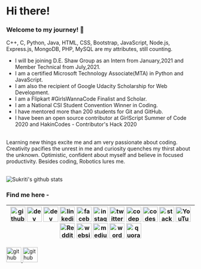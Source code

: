 # Hi there!

### Welcome to my journey! 🤩

C++, C, Python, Java, HTML, CSS, Bootstrap, JavaScript, Node.js, Express.js, MongoDB, PHP, MySQL are my attributes, still counting.
<br/>
- I will be joining D.E. Shaw Group as an Intern from January,2021 and Member Technical from July,2021.
- I am a certified Microsoft Technology Associate(MTA) in Python and JavaScript.
- I am also the recipient of Google Udacity Scholarship for Web Development.
- I am a Flipkart #GirlsWannaCode Finalist and Scholar.
- I am a National CSI Student Convention Winner in Coding.
- I have mentored more than 200 students for Git and GitHub.
- I have been an open source contributor at GirlScript Summer of Code 2020 and HakinCodes - Contributor's Hack 2020
<br/>
Learning new things excite me and am very passionate about coding. Creativity pacifies the unrest in me and curiosity quenches my thirst about the unknown. Optimistic, confident about myself and believe in focused productivity.
Besides coding, Robotics lures me.
<br/><br/>


![Sukriti's github stats](https://github-readme-stats.vercel.app/api?username=sukritishah15&count_private=true)


### Find me here - 

<!--
<a href="https://www.linkedin.com/in/sukriti-shah/">
  <img align="left" width="30px" src="https://cdn.jsdelivr.net/npm/simple-icons@v3/icons/linkedin.svg" />
</a>
<a href="mailto:sukritishah15@gmail.com">
  <img align="left" width="30px" src="https://cdn.jsdelivr.net/npm/simple-icons@v3/icons/gmail.svg" />
</a>
<a href="https://medium.com/@sukritishah15">
  <img align="left" width="30px" src="https://cdn.jsdelivr.net/npm/simple-icons@v3/icons/medium.svg" />
</a>
<a href="https://twitter.com/SukritiShah15">
  <img align="left" width="30px" src="https://cdn.jsdelivr.net/npm/simple-icons@v3/icons/twitter.svg" />
</a>
-->

<!--
https://github.com/arturssmirnovs/github-profile-readme-generator
-->

|[<img src='https://cdn.jsdelivr.net/npm/simple-icons@3.0.1/icons/github.svg' alt='github' height='40'>](https://github.com/sukritishah15)   [<img src='https://cdn.jsdelivr.net/npm/simple-icons@3.0.1/icons/dev-dot-to.svg' alt='dev' height='40'>](https://dev.to/sukritishah15)   [<img src='https://cdn.jsdelivr.net/npm/simple-icons@3.0.1/icons/hashnode.svg' alt='dev' height='40'>](https://sukriti-shah.hashnode.dev/)   [<img src='https://cdn.jsdelivr.net/npm/simple-icons@3.0.1/icons/linkedin.svg' alt='linkedin' height='40'>](https://www.linkedin.com/in/sukriti-shah/)   [<img src='https://cdn.jsdelivr.net/npm/simple-icons@3.0.1/icons/facebook.svg' alt='facebook' height='40'>](https://www.facebook.com/100008640494246)   [<img src='https://cdn.jsdelivr.net/npm/simple-icons@3.0.1/icons/instagram.svg' alt='instagram' height='40'>](https://www.instagram.com/sukriti_shah.ss/)   [<img src='https://cdn.jsdelivr.net/npm/simple-icons@3.0.1/icons/twitter.svg' alt='twitter' height='40'>](https://twitter.com/SukritiShah_SS)  [<img src='https://cdn.jsdelivr.net/npm/simple-icons@3.0.1/icons/codepen.svg' alt='codepen' height='40'>](https://codepen.io/sukriti15)   [<img src='https://cdn.jsdelivr.net/npm/simple-icons@3.0.1/icons/codesandbox.svg' alt='codesandbox' height='40'>](https://codesandbox.io/u/sukritishah15)   [<img src='https://cdn.jsdelivr.net/npm/simple-icons@3.0.1/icons/stackoverflow.svg' alt='stackoverflow' height='40'>](https://stackoverflow.com/users/12825171)   [<img src='https://cdn.jsdelivr.net/npm/simple-icons@3.0.1/icons/youtube.svg' alt='YouTube' height='40'>](https://www.youtube.com/channel/UCOFbpEfqkzG-5hhMEaopnww)   [<img src='https://cdn.jsdelivr.net/npm/simple-icons@3.0.1/icons/reddit.svg' alt='Reddit' height='40'>](https://www.reddit.com/user/sukriti15)   [<img src='https://cdn.jsdelivr.net/npm/simple-icons@3.0.1/icons/icloud.svg' alt='website' height='40'>](https://questinsatiable.wordpress.com/)   [<img src='https://cdn.jsdelivr.net/npm/simple-icons@3.0.1/icons/medium.svg' alt='medium' height='40'>](https://medium.com/@sukritishah15)   [<img src='https://cdn.jsdelivr.net/npm/simple-icons@3.0.1/icons/wordpress.svg' alt='wordpress' height='40'>](https://questinsatiable.wordpress.com/)   [<img src='https://cdn.jsdelivr.net/npm/simple-icons@3.0.1/icons/quora.svg' alt='quora' height='40'>](https://www.quora.com/profile/Sukriti-Shah-1)  |
|---|

<a href="https://github.com/sukritishah15">
  <img src='https://cdn.jsdelivr.net/npm/simple-icons@3.0.1/icons/github.svg' alt='github' height='40'>
</a>
<a href="https://github.com/sukritishah15">
  <img src='https://cdn.jsdelivr.net/npm/simple-icons@3.0.1/icons/github.svg' alt='github' height='40'>
</a>
